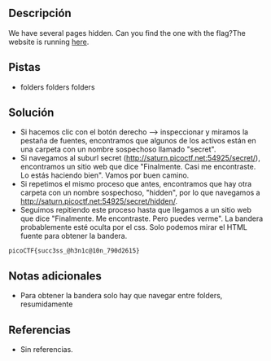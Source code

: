 ## Descripción
We have several pages hidden. Can you find the one with the flag?The website is running [here](http://saturn.picoctf.net:65352/).

## Pistas
- folders folders folders

## Solución
- Si hacemos clic con el botón derecho --> inspeccionar y miramos la pestaña de fuentes, encontramos que algunos de los activos están en una carpeta con un nombre sospechoso llamado "secret". 
- Si navegamos al suburl secret (http://saturn.picoctf.net:54925/secret/), encontramos un sitio web que dice "Finalmente. Casi me encontraste. Lo estás haciendo bien". Vamos por buen camino. 
- Si repetimos el mismo proceso que antes, encontramos que hay otra carpeta con un nombre sospechoso, "hidden", por lo que navegamos a http://saturn.picoctf.net:54925/secret/hidden/. 
- Seguimos repitiendo este proceso hasta que llegamos a un sitio web que dice "Finalmente. Me encontraste. Pero puedes verme". La bandera probablemente esté oculta por el css. Solo podemos mirar el HTML fuente para obtener la bandera.

```bash()
picoCTF{succ3ss_@h3n1c@10n_790d2615}
```

## Notas adicionales
- Para obtener la bandera solo hay que navegar entre folders, resumidamente

## Referencias 
- Sin referencias.